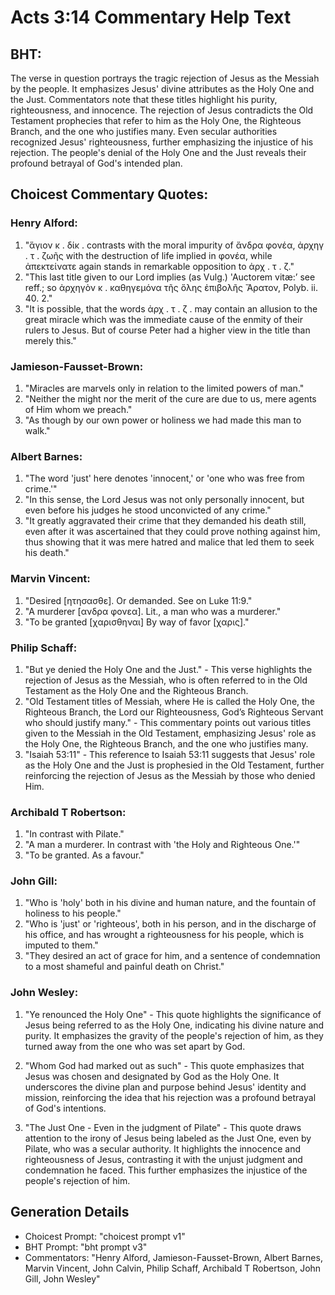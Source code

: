 # Acts 3:14 Commentary Help Text

## BHT:
The verse in question portrays the tragic rejection of Jesus as the Messiah by the people. It emphasizes Jesus' divine attributes as the Holy One and the Just. Commentators note that these titles highlight his purity, righteousness, and innocence. The rejection of Jesus contradicts the Old Testament prophecies that refer to him as the Holy One, the Righteous Branch, and the one who justifies many. Even secular authorities recognized Jesus' righteousness, further emphasizing the injustice of his rejection. The people's denial of the Holy One and the Just reveals their profound betrayal of God's intended plan.

## Choicest Commentary Quotes:
### Henry Alford:
1. "ἅγιον κ . δίκ . contrasts with the moral impurity of ἄνδρα φονέα, ἀρχηγ . τ . ζωῆς with the destruction of life implied in φονέα, while ἀπεκτείνατε again stands in remarkable opposition to ἀρχ . τ . ζ." 
2. "This last title given to our Lord implies (as Vulg.) 'Auctorem vitæ:’ see reff.; so ἀρχηγὸν κ . καθηγεμόνα τῆς ὅλης ἐπιβολῆς Ἄρατον, Polyb. ii. 40. 2."
3. "It is possible, that the words ἀρχ . τ . ζ . may contain an allusion to the great miracle which was the immediate cause of the enmity of their rulers to Jesus. But of course Peter had a higher view in the title than merely this."

### Jamieson-Fausset-Brown:
1. "Miracles are marvels only in relation to the limited powers of man."
2. "Neither the might nor the merit of the cure are due to us, mere agents of Him whom we preach."
3. "As though by our own power or holiness we had made this man to walk."

### Albert Barnes:
1. "The word 'just' here denotes 'innocent,' or 'one who was free from crime.'"
2. "In this sense, the Lord Jesus was not only personally innocent, but even before his judges he stood unconvicted of any crime."
3. "It greatly aggravated their crime that they demanded his death still, even after it was ascertained that they could prove nothing against him, thus showing that it was mere hatred and malice that led them to seek his death."

### Marvin Vincent:
1. "Desired [ητησασθε]. Or demanded. See on Luke 11:9." 
2. "A murderer [ανδρα φονεα]. Lit., a man who was a murderer."
3. "To be granted [χαρισθηναι] By way of favor [χαρις]."

### Philip Schaff:
1. "But ye denied the Holy One and the Just." - This verse highlights the rejection of Jesus as the Messiah, who is often referred to in the Old Testament as the Holy One and the Righteous Branch.
2. "Old Testament titles of Messiah, where He is called the Holy One, the Righteous Branch, the Lord our Righteousness, God’s Righteous Servant who should justify many." - This commentary points out various titles given to the Messiah in the Old Testament, emphasizing Jesus' role as the Holy One, the Righteous Branch, and the one who justifies many.
3. "Isaiah 53:11" - This reference to Isaiah 53:11 suggests that Jesus' role as the Holy One and the Just is prophesied in the Old Testament, further reinforcing the rejection of Jesus as the Messiah by those who denied Him.

### Archibald T Robertson:
1. "In contrast with Pilate."
2. "A man a murderer. In contrast with 'the Holy and Righteous One.'"
3. "To be granted. As a favour."

### John Gill:
1. "Who is 'holy' both in his divine and human nature, and the fountain of holiness to his people."
2. "Who is 'just' or 'righteous', both in his person, and in the discharge of his office, and has wrought a righteousness for his people, which is imputed to them."
3. "They desired an act of grace for him, and a sentence of condemnation to a most shameful and painful death on Christ."

### John Wesley:
1. "Ye renounced the Holy One" - This quote highlights the significance of Jesus being referred to as the Holy One, indicating his divine nature and purity. It emphasizes the gravity of the people's rejection of him, as they turned away from the one who was set apart by God.

2. "Whom God had marked out as such" - This quote emphasizes that Jesus was chosen and designated by God as the Holy One. It underscores the divine plan and purpose behind Jesus' identity and mission, reinforcing the idea that his rejection was a profound betrayal of God's intentions.

3. "The Just One - Even in the judgment of Pilate" - This quote draws attention to the irony of Jesus being labeled as the Just One, even by Pilate, who was a secular authority. It highlights the innocence and righteousness of Jesus, contrasting it with the unjust judgment and condemnation he faced. This further emphasizes the injustice of the people's rejection of him.


## Generation Details
- Choicest Prompt: "choicest prompt v1"
- BHT Prompt: "bht prompt v3"
- Commentators: "Henry Alford, Jamieson-Fausset-Brown, Albert Barnes, Marvin Vincent, John Calvin, Philip Schaff, Archibald T Robertson, John Gill, John Wesley"
